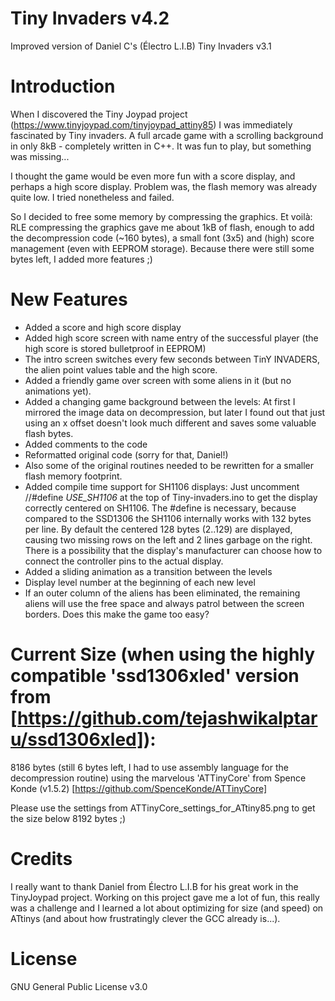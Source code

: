 # Tiny Invaders v4.2	

Improved version of Daniel C's (Électro L.I.B) Tiny Invaders v3.1


# Introduction 

When I discovered the Tiny Joypad project (https://www.tinyjoypad.com/tinyjoypad_attiny85) I was immediately fascinated by Tiny invaders.
A full arcade game with a scrolling background in only 8kB - completely written in C++.
It was fun to play, but something was missing...

I thought the game would be even more fun with a score display, and perhaps
a high score display. Problem was, the flash memory was already quite low.
I tried nonetheless and failed.

So I decided to free some memory by compressing the graphics. Et voilà:
RLE compressing the graphics gave me about 1kB of flash, enough to add the
decompression code (~160 bytes), a small font (3x5) and (high) score management
(even with EEPROM storage).
Because there were still some bytes left, I added more features ;)


# New Features 

* Added a score and high score display
* Added high score screen with name entry of the successful player
  (the high score is stored bulletproof in EEPROM)
* The intro screen switches every few seconds between TinY INVADERS, the alien point values table
  and the high score.
* Added a friendly game over screen with some aliens in it (but no animations yet).
* Added a changing game background between the levels:
    At first I mirrored the image data on decompression, but later I found out that just using
    an x offset doesn't look much different and saves some valuable flash bytes.
* Added comments to the code
* Reformatted original code (sorry for that, Daniel!)
* Also some of the original routines needed to be rewritten for a smaller flash memory footprint.
* Added compile time support for SH1106 displays: Just uncomment 
  //#define _USE_SH1106_
  at the top of Tiny-invaders.ino to get the display correctly centered on SH1106.
  The #define is necessary, because compared to the SSD1306 the SH1106 internally works with 132 bytes 
  per line. By default the centered 128 bytes (2..129) are displayed, causing two missing rows on the
  left and 2 lines garbage on the right. There is a possibility that the display's manufacturer can choose
  how to connect the controller pins to the actual display.
* Added a sliding animation as a transition between the levels
* Display level number at the beginning of each new level
* If an outer column of the aliens has been eliminated, the remaining aliens will use the free space and
  always patrol between the screen borders. Does this make the game too easy?

# Current Size (when using the highly compatible 'ssd1306xled' version from [https://github.com/tejashwikalptaru/ssd1306xled]):
  8186 bytes (still 6 bytes left, I had to use assembly language for the decompression routine) using the marvelous 
  'ATTinyCore' from Spence Konde (v1.5.2) 
  [https://github.com/SpenceKonde/ATTinyCore]
  
  Please use the settings from ATTinyCore_settings_for_ATtiny85.png to get the size below 8192 bytes ;)

# Credits

I really want to thank Daniel from Électro L.I.B for his great work in the TinyJoypad project.
Working on this project gave me a lot of fun, this really was a challenge and I learned a lot 
about optimizing for size (and speed) on ATtinys (and about how frustratingly clever the GCC 
already is...).


# License 
GNU General Public License v3.0
